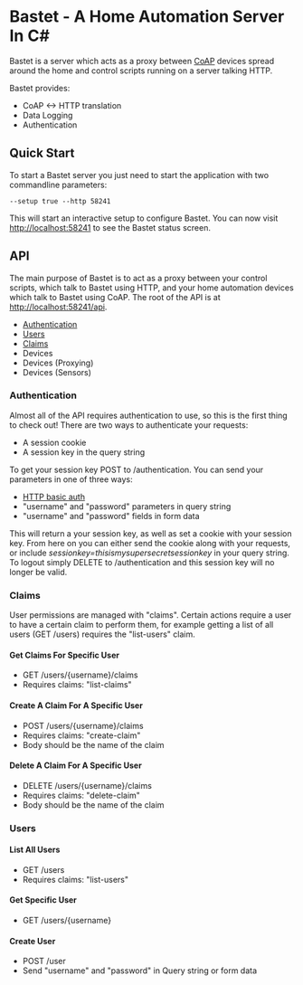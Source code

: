 # Bastet - A Home Automation Server In C#

Bastet is a server which acts as a proxy between [CoAP](https://datatracker.ietf.org/doc/draft-ietf-core-coap/) devices spread around the home and control scripts running on a server talking HTTP.

Bastet provides:

 - CoAP <-> HTTP translation
 - Data Logging
 - Authentication

## Quick Start

To start a Bastet server you just need to start the application with two commandline parameters:

    --setup true --http 58241
    
This will start an interactive setup to configure Bastet. You can now visit [http://localhost:58241](http://localhost:58241) to see the Bastet status screen.

## API

The main purpose of Bastet is to act as a proxy between your control scripts, which talk to Bastet using HTTP, and your home automation devices which talk to Bastet using CoAP. The root of the API is at [http://localhost:58241/api](http://localhost:58241/api).

 - [Authentication](#authentication)
 - [Users](#users)
 - [Claims](#claims)
 - Devices
 - Devices (Proxying)
 - Devices (Sensors)

### Authentication

Almost all of the API requires authentication to use, so this is the first thing to check out! There are two ways to authenticate your requests:

 - A session cookie
 - A session key in the query string
 
To get your session key POST to /authentication. You can send your parameters in one of three ways:

 - [HTTP basic auth](https://en.wikipedia.org/wiki/Basic_access_authentication)
 - "username" and "password" parameters in query string
 - "username" and "password" fields in form data
 
This will return a your session key, as well as set a cookie with your session key. From here on you can either send the cookie along with your requests, or include _sessionkey=thisismysupersecretsessionkey_ in your query string. To logout simply DELETE to /authentication and this session key will no longer be valid.

### Claims

User permissions are managed with "claims". Certain actions require a user to have a certain claim to perform them, for example getting a list of all users (GET /users) requires the "list-users" claim.

#### Get Claims For Specific User

 - GET /users/{username}/claims
 - Requires claims: "list-claims"
 
#### Create A Claim For A Specific User

 - POST /users/{username}/claims
 - Requires claims: "create-claim"
 - Body should be the name of the claim
 
#### Delete A Claim For A Specific User

 - DELETE /users/{username}/claims
 - Requires claims: "delete-claim"
 - Body should be the name of the claim

### Users

#### List All Users

 - GET /users
 - Requires claims: "list-users"
 
#### Get Specific User

 - GET /users/{username}
 
#### Create User
 
  - POST /user
  - Send "username" and "password" in Query string or form data








